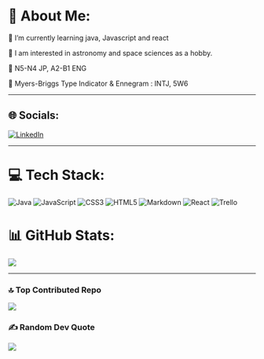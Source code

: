 # 💫 About Me:

📌 I’m currently learning  java, Javascript and react<br>

📌 I am interested in astronomy and space sciences as a hobby.<br>

📌 N5-N4 JP, A2-B1 ENG 

📌 Myers-Briggs Type Indicator & Ennegram : INTJ, 5W6<br><hr>


## 🌐 Socials:
[![LinkedIn](https://img.shields.io/badge/LinkedIn-%230077B5.svg?logo=linkedin&logoColor=white)](https://linkedin.com/in/israfezaaglamis) <hr>

# 💻 Tech Stack:
![Java](https://img.shields.io/badge/java-%23ED8B00.svg?style=plastic&logo=java&logoColor=white) ![JavaScript](https://img.shields.io/badge/javascript-%23323330.svg?style=plastic&logo=javascript&logoColor=%23F7DF1E) ![CSS3](https://img.shields.io/badge/css3-%231572B6.svg?style=plastic&logo=css3&logoColor=white) ![HTML5](https://img.shields.io/badge/html5-%23E34F26.svg?style=plastic&logo=html5&logoColor=white) ![Markdown](https://img.shields.io/badge/markdown-%23000000.svg?style=plastic&logo=markdown&logoColor=white) ![React](https://img.shields.io/badge/react-%2320232a.svg?style=plastic&logo=react&logoColor=%2361DAFB) ![Trello](https://img.shields.io/badge/Trello-%23026AA7.svg?style=plastic&logo=Trello&logoColor=white)
# 📊 GitHub Stats:

![](https://github-readme-stats.vercel.app/api/top-langs/?username=israfezaaglamis&theme=tokyonight&hide_border=true&include_all_commits=true&count_private=true&layout=compact)<hr>

### 🔝 Top Contributed Repo
![](https://github-contributor-stats.vercel.app/api?username=israfezaaglamis&limit=5&theme=tokyonight&combine_all_yearly_contributions=true)

### ✍️ Random Dev Quote
![](https://quotes-github-readme.vercel.app/api?type=horizontal&theme=dark)



<!-- Proudly created with GPRM ( https://gprm.itsvg.in ) -->
